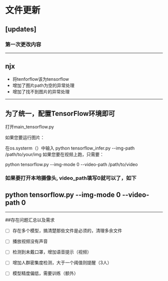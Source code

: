 # 文件更新

## [updates]
### 第一次更改内容
---
njx
---

 - 将tenforflow该为tensorflow
- 增加了图片path为空的异常处理
- 增加了找不到图片的异常处理

---
为了统一，配置TensorFlow环境即可
---
打开main_tensorflow.py

如果您要运行图片：

在os.systerm（）中输入
python tensorflow_infer.py  --img-path /path/to/your/img
如果您要在视频上跑，只需要：

python tensorflow.py --img-mode 0 --video-path /path/to/video  
### 如果要打开本地摄像头, video_path填写0就可以了，如下
python tensorflow.py --img-mode 0 --video-path 0
---

---
##存在问题汇总以及需求
- [ ] 存在多个模型，搞清楚那些文件是必须的，清理多余文件
- [ ] 播放视频没有声音
- [ ] 检测到未戴口罩，增加语音提示（视频）
- [ ] 增加人群密集度检测，大于一个阈值则提醒（3人）
- [ ] 模型精度偏低，需要训练（额外）





